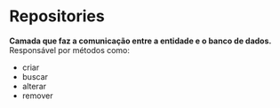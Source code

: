 # Repositories
**Camada que faz a comunicação entre a entidade e o banco de dados.** Responsável por métodos como:

- criar
- buscar
- alterar
- remover